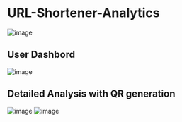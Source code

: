 # URL-Shortener-Analytics
![image](https://github.com/user-attachments/assets/be404162-4468-4c60-8b88-dcb5752efbc7)

## User Dashbord
![image](https://github.com/user-attachments/assets/9004d488-f1eb-45ad-add1-315aad8a27c3)

## Detailed Analysis with QR generation
![image](https://github.com/user-attachments/assets/32470cbd-7a91-47fe-850c-89753893646f)
![image](https://github.com/user-attachments/assets/3d06151f-56f4-455e-b915-aa2add97d7f6)
